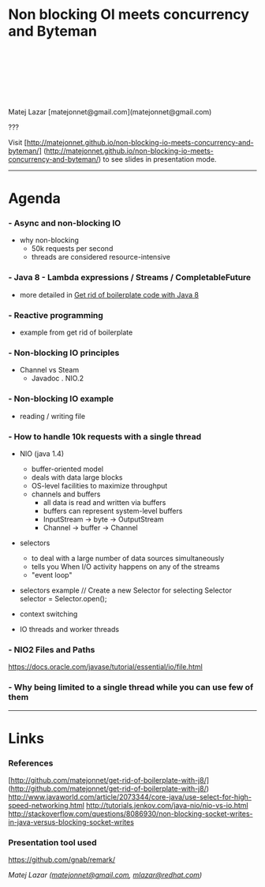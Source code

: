 Non blocking OI meets concurrency and Byteman
=============================================
<br />
<br />
<br />
<br />
<br />
<br />
<br />
Matej Lazar [matejonnet@gmail.com](matejonnet@gmail.com)

???

Visit [http://matejonnet.github.io/non-blocking-io-meets-concurrency-and-byteman/] (http://matejonnet.github.io/non-blocking-io-meets-concurrency-and-byteman/) to see slides in presentation mode.

---

Agenda
======

### - Async and non-blocking IO
- why non-blocking
    - 50k requests per second
    - threads are considered resource-intensive

### - Java 8 - Lambda expressions / Streams / CompletableFuture
 - more detailed in [Get rid of boilerplate code with Java 8](http://github.com/matejonnet/get-rid-of-boilerplate-with-j8/)

### - Reactive programming
- example from get rid of boilerplate

### - Non-blocking IO principles
- Channel vs Steam
    - Javadoc
. NIO.2

### - Non-blocking IO example
- reading / writing file

### - How to handle 10k requests with a single thread
- NIO (java 1.4)
    - buffer-oriented model
    - deals with data large blocks
    - OS-level facilities to maximize throughput
    - channels and buffers
        - all data is read and written via buffers
        - buffers can represent system-level buffers
        - InputStream -> byte -> OutputStream
        - Channel -> buffer -> Channel

- selectors
    - to deal with a large number of data sources simultaneously
    - tells you When I/O activity happens on any of the streams
    - "event loop"

- selectors example
      // Create a new Selector for selecting
      Selector selector = Selector.open();


- context switching
- IO threads and worker threads

### - NIO2 Files and Paths
https://docs.oracle.com/javase/tutorial/essential/io/file.html


### - Why being limited to a single thread while you can use few of them

---

Links
=====

### References

[http://github.com/matejonnet/get-rid-of-boilerplate-with-j8/] (http://github.com/matejonnet/get-rid-of-boilerplate-with-j8/)
http://www.javaworld.com/article/2073344/core-java/use-select-for-high-speed-networking.html
http://tutorials.jenkov.com/java-nio/nio-vs-io.html
http://stackoverflow.com/questions/8086930/non-blocking-socket-writes-in-java-versus-blocking-socket-writes


### Presentation tool used
https://github.com/gnab/remark/

*Matej Lazar (matejonnet@gmail.com, mlazar@redhat.com)*
